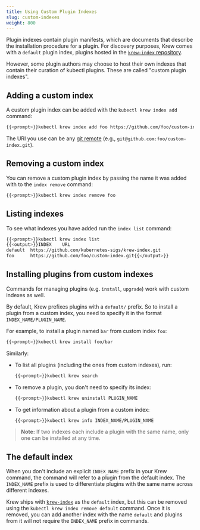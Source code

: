 ```yaml
---
title: Using Custom Plugin Indexes
slug: custom-indexes
weight: 800
---
```


Plugin indexes contain plugin manifests, which are documents that describe the
installation procedure for a plugin. For discovery purposes, Krew comes with a
`default` plugin index, plugins hosted in the [`krew-index` repository][ki].

However, some plugin authors may choose to host their own indexes that contain
their curation of kubectl plugins. These are called "custom plugin indexes".

## Adding a custom index

A custom plugin index can be added with the `kubectl krew index add` command:

```sh
{{<prompt>}}kubectl krew index add foo https://github.com/foo/custom-index.git
```

The URI you use can be any [git remote](https://git-scm.com/docs/git-remote)
(e.g., `git@github.com:foo/custom-index.git`).

## Removing a custom index

You can remove a custom plugin index by passing the name it was added with to
the `index remove` command:

```sh
{{<prompt>}}kubectl krew index remove foo
```

## Listing indexes

To see what indexes you have added run the `index list` command:

```sh
{{<prompt>}}kubectl krew index list
{{<output>}}INDEX    URL
default  https://github.com/kubernetes-sigs/krew-index.git
foo      https://github.com/foo/custom-index.git{{</output>}}
```

## Installing plugins from custom indexes

Commands for managing plugins (e.g. `install`, `upgrade`) work with custom
indexes as well.

By default, Krew prefixes plugins with a `default/` prefix. So to install
a plugin from a custom index, you need to specify it in the format
`INDEX_NAME/PLUGIN_NAME`.

For example, to install a plugin named `bar` from custom index `foo`:

```sh
{{<prompt>}}kubectl krew install foo/bar
```

Similarly:

- To list all plugins (including the ones from custom indexes), run:

    ```sh
    {{<prompt>}}kubectl krew search
    ```

- To remove a plugin, you don't need to specify its index:

    ```sh
    {{<prompt>}}kubectl krew uninstall PLUGIN_NAME
    ```

- To get information about a plugin from a custom index:

    ```sh
    {{<prompt>}}kubectl krew info INDEX_NAME/PLUGIN_NAME
    ```


> **Note:** If two indexes each include a plugin with the same name, only one can
> be installed at any time.

## The default index

When you don't include an explicit `INDEX_NAME` prefix in your Krew command, the
command will refer to a plugin from the default index. The `INDEX_NAME` prefix is
used to differentiate plugins with the same name across different indexes.

Krew ships with [`krew-index`][ki] as the `default` index, but this can be
removed using the `kubectl krew index remove default` command. Once it is
removed, you can add another index with the name `default` and plugins from it
will not require the `INDEX_NAME` prefix in commands.

[ki]: https://github.com/kubernetes-sigs/krew-index
